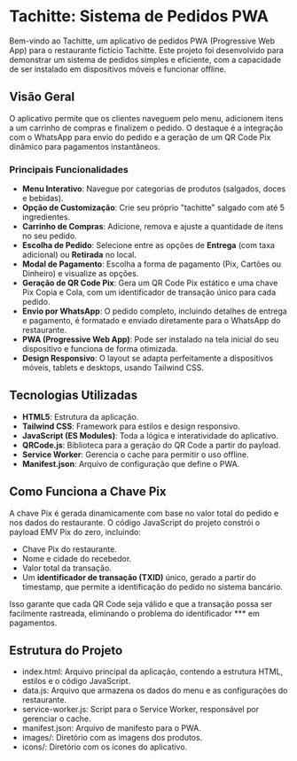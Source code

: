 # **Tachitte: Sistema de Pedidos PWA**

Bem-vindo ao Tachitte, um aplicativo de pedidos PWA (Progressive Web App) para o restaurante fictício Tachitte. Este projeto foi desenvolvido para demonstrar um sistema de pedidos simples e eficiente, com a capacidade de ser instalado em dispositivos móveis e funcionar offline.

## **Visão Geral**

O aplicativo permite que os clientes naveguem pelo menu, adicionem itens a um carrinho de compras e finalizem o pedido. O destaque é a integração com o WhatsApp para envio do pedido e a geração de um QR Code Pix dinâmico para pagamentos instantâneos.

### **Principais Funcionalidades**

* **Menu Interativo**: Navegue por categorias de produtos (salgados, doces e bebidas).  
* **Opção de Customização**: Crie seu próprio "tachitte" salgado com até 5 ingredientes.  
* **Carrinho de Compras**: Adicione, remova e ajuste a quantidade de itens no seu pedido.  
* **Escolha de Pedido**: Selecione entre as opções de **Entrega** (com taxa adicional) ou **Retirada** no local.  
* **Modal de Pagamento**: Escolha a forma de pagamento (Pix, Cartões ou Dinheiro) e visualize as opções.  
* **Geração de QR Code Pix**: Gera um QR Code Pix estático e uma chave Pix Copia e Cola, com um identificador de transação único para cada pedido.  
* **Envio por WhatsApp**: O pedido completo, incluindo detalhes de entrega e pagamento, é formatado e enviado diretamente para o WhatsApp do restaurante.  
* **PWA (Progressive Web App)**: Pode ser instalado na tela inicial do seu dispositivo e funciona de forma otimizada.  
* **Design Responsivo**: O layout se adapta perfeitamente a dispositivos móveis, tablets e desktops, usando Tailwind CSS.

## **Tecnologias Utilizadas**

* **HTML5**: Estrutura da aplicação.  
* **Tailwind CSS**: Framework para estilos e design responsivo.  
* **JavaScript (ES Modules)**: Toda a lógica e interatividade do aplicativo.  
* **QRCode.js**: Biblioteca para a geração do QR Code a partir do payload.  
* **Service Worker**: Gerencia o cache para permitir o uso offline.  
* **Manifest.json**: Arquivo de configuração que define o PWA.

## **Como Funciona a Chave Pix**

A chave Pix é gerada dinamicamente com base no valor total do pedido e nos dados do restaurante. O código JavaScript do projeto constrói o payload EMV Pix do zero, incluindo:

* Chave Pix do restaurante.  
* Nome e cidade do recebedor.  
* Valor total da transação.  
* Um **identificador de transação (TXID)** único, gerado a partir do timestamp, que permite a identificação do pedido no sistema bancário.

Isso garante que cada QR Code seja válido e que a transação possa ser facilmente rastreada, eliminando o problema do identificador \*\*\* em pagamentos.

## **Estrutura do Projeto**

* index.html: Arquivo principal da aplicação, contendo a estrutura HTML, estilos e o código JavaScript.  
* data.js: Arquivo que armazena os dados do menu e as configurações do restaurante.  
* service-worker.js: Script para o Service Worker, responsável por gerenciar o cache.  
* manifest.json: Arquivo de manifesto para o PWA.  
* images/: Diretório com as imagens dos produtos.  
* icons/: Diretório com os ícones do aplicativo.